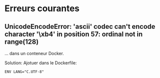 # Erreurs courantes

## UnicodeEncodeError: 'ascii' codec can't encode character '\xb4' in position 57: ordinal not in range(128)

... dans un conteneur Docker.

Solution: Ajotuer dans le Dockerfile:

    ENV LANG="C.UTF-8"
